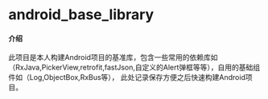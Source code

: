 # android_base_library

#### 介绍
此项目是本人构建Android项目的基准库，包含一些常用的依赖库如（RxJava,PickerView,retrofit,fastJson,自定义的Alert弹框等等），自用的基础组件如（Log,ObjectBox,RxBus等），
此处记录保存方便之后快速构建Android项目。